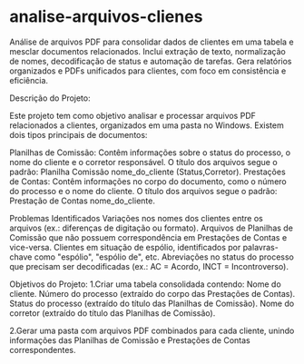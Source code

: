# analise-arquivos-clienes
Análise de arquivos PDF para consolidar dados de clientes em uma tabela e mesclar documentos relacionados. Inclui extração de texto, normalização de nomes, decodificação de status e automação de tarefas. Gera relatórios organizados e PDFs unificados para clientes, com foco em consistência e eficiência.

Descrição do Projeto:

Este projeto tem como objetivo analisar e processar arquivos PDF relacionados a clientes, organizados em uma pasta no Windows. Existem dois tipos principais de documentos:

Planilhas de Comissão:
Contêm informações sobre o status do processo, o nome do cliente e o corretor responsável.
O título dos arquivos segue o padrão: Planilha Comissão nome_do_cliente (Status,Corretor).
Prestações de Contas:
Contêm informações no corpo do documento, como o número do processo e o nome do cliente.
O título dos arquivos segue o padrão: Prestação de Contas nome_do_cliente.

Problemas Identificados
Variações nos nomes dos clientes entre os arquivos (ex.: diferenças de digitação ou formato).
Arquivos de Planilhas de Comissão que não possuem correspondência em Prestações de Contas e vice-versa.
Clientes em situação de espólio, identificados por palavras-chave como "espólio", "espólio de", etc.
Abreviações no status do processo que precisam ser decodificadas (ex.: AC = Acordo, INCT = Incontroverso).

Objetivos do Projeto:
1.Criar uma tabela consolidada contendo:
Nome do cliente.
Número do processo (extraído do corpo das Prestações de Contas).
Status do processo (extraído do título das Planilhas de Comissão).
Nome do corretor (extraído do título das Planilhas de Comissão).

2.Gerar uma pasta com arquivos PDF combinados para cada cliente, unindo informações das Planilhas de Comissão e Prestações de Contas correspondentes.
